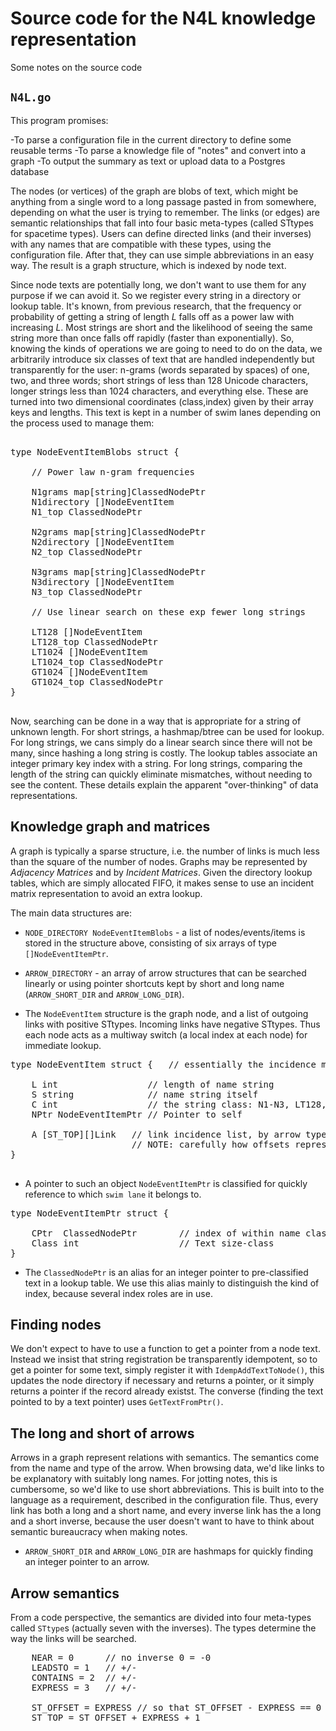 
# Source code for the N4L knowledge representation

Some notes on the source code

## `N4L.go` 

This program promises:

-To parse a configuration file in the current directory to define some reusable terms
-To parse a knowledge file of "notes" and convert into a graph
-To output the summary as text or upload data to a Postgres database

The nodes (or vertices) of the graph are blobs of text, which might be
anything from a single word to a long passage pasted in from
somewhere, depending on what the user is trying to remember.  The
links (or edges) are semantic relationships that fall into four basic
meta-types (called STtypes for spacetime types). Users can define
directed links (and their inverses) with any names that are compatible with these types,
using the configuration file. After that, they can use simple abbreviations
in an easy way. The result is a graph structure, which is indexed by node text.

Since node texts are potentially long, we don't want to use them for any purpose
if we can avoid it. So we register every string in a directory or lookup table.
It's known, from previous research, that the frequency or probability of getting a
string of length *L* falls off as a power law with increasing *L*. Most strings are
short and the likelihood of seeing the same string more than once falls off rapidly (faster
than exponentially). So, knowing the kinds of operations we are going to need to do
on the data, we arbitrarily introduce six classes of text that are handled 
independently but transparently for the user: n-grams (words separated by spaces) of one, two,
and three words; short strings of less than 128 Unicode characters, longer strings less than 1024 characters, and everything else. These are turned into two dimensional coordinates (class,index)
given by their array keys and lengths. This text is kept in a number of swim lanes depending
on the process used to manage them:

<pre> 
type NodeEventItemBlobs struct {

	// Power law n-gram frequencies

	N1grams map[string]ClassedNodePtr
	N1directory []NodeEventItem
	N1_top ClassedNodePtr

	N2grams map[string]ClassedNodePtr
	N2directory []NodeEventItem
	N2_top ClassedNodePtr

	N3grams map[string]ClassedNodePtr
	N3directory []NodeEventItem
	N3_top ClassedNodePtr

	// Use linear search on these exp fewer long strings

	LT128 []NodeEventItem
	LT128_top ClassedNodePtr
	LT1024 []NodeEventItem
	LT1024_top ClassedNodePtr
	GT1024 []NodeEventItem
	GT1024_top ClassedNodePtr
}
 
</pre>


Now, searching can be done in a way that is appropriate for a string of unknown length.
For short strings, a hashmap/btree can be used for lookup. For long strings, we cans simply
do a linear search since there will not be many, since hashing a long string is costly.
The lookup tables associate an integer primary key index with a string. For long strings,
comparing the length of the string can quickly eliminate mismatches, without needing
to see the content. These details explain the apparent "over-thinking" of data representations.


## Knowledge graph and matrices

A graph is typically a sparse structure, i.e. the number of links is
much less than the square of the number of nodes. Graphs may be
represented by *Adjacency Matrices* and by *Incident Matrices*. Given
the directory lookup tables, which are simply allocated FIFO, it makes
sense to use an incident matrix representation to avoid an extra
lookup.

The main data structures are:

* `NODE_DIRECTORY NodeEventItemBlobs` - a list of nodes/events/items is stored in the structure
above, consisting of six arrays of type `[]NodeEventItemPtr`.

* `ARROW_DIRECTORY` - an array of arrow structures that can be searched linearly or using
pointer shortcuts kept by short and long name (`ARROW_SHORT_DIR` and `ARROW_LONG_DIR`).

* The `NodeEventItem` structure is the graph node, and a list of outgoing links with positive
STtypes. Incoming links have negative STtypes. Thus each node acts as a multiway switch (a local
index at each node) for immediate lookup.

<pre>
type NodeEventItem struct {   // essentially the incidence matrix

	L int                 // length of name string
	S string              // name string itself
	C int                 // the string class: N1-N3, LT128, etc
	NPtr NodeEventItemPtr // Pointer to self

	A [ST_TOP][]Link   // link incidence list, by arrow type
  	                   // NOTE: carefully how offsets represent negative SSTtypes
}

</pre>
* A pointer to such an object `NodeEventItemPtr` is classified for quickly reference
to which `swim lane` it belongs to.

<pre>
type NodeEventItemPtr struct {

	CPtr  ClassedNodePtr        // index of within name class lane
	Class int                   // Text size-class
}
</pre>

* The `ClassedNodePtr` is an alias for an integer pointer to pre-classified text in a lookup table.
We use this alias mainly to distinguish the kind of index, because several index
roles are in use.

## Finding nodes

We don't expect to have to use a function to get a pointer from a node text. Instead
we insist that string registration be transparently idempotent, so to get a pointer
for some text, simply register it with `IdempAddTextToNode()`, this updates
the node directory if necessary and returns a pointer, or it simply returns
a pointer if the record already existst. The converse (finding the text
pointed to by a text pointer) uses `GetTextFromPtr()`. 

## The long and short of arrows

Arrows in a graph represent relations with semantics. The semantics come from the
name and type of the arrow. When browsing data, we'd like links to be explanatory
with suitably long names. For jotting notes, this is cumbersome, so we'd like to
use short abbreviations. This is built into to the language as a requirement,
described in the configuration file. Thus, every link has both a long and a short name,
and every inverse link has the a long and a short inverse, because the user
doesn't want to have to think about semantic bureaucracy when making notes.

* `ARROW_SHORT_DIR` and `ARROW_LONG_DIR` are hashmaps for quickly finding an integer pointer
to an arrow.

## Arrow semantics

From a code perspective, the semantics are divided into four 
meta-types called `STtype`s (actually seven with the inverses). The types
determine the way the links will be searched.

<pre>
	NEAR = 0      // no inverse 0 = -0
	LEADSTO = 1   // +/-
	CONTAINS = 2  // +/-
	EXPRESS = 3   // +/-

	ST_OFFSET = EXPRESS // so that ST_OFFSET - EXPRESS == 0
	ST_TOP = ST_OFFSET + EXPRESS + 1
</pre>
